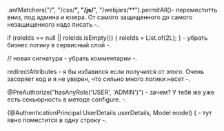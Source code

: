 .antMatchers("/", "/css/**", "/js/**", "/webjars/**").permitAll()- переместитть вниз,
под админа и юзера. От самого защищенного до самого незащищенного надо писать -.

if (roleIds == null || roleIds.isEmpty()) {
roleIds = List.of(2L);
} - убрать бизнес логику в сервисный слой -.

// новая сигнатура  - убрать комментарии -.

redirectAttributes  -  я бы избавился если получится от этого. Очень засоряет код и я не уверен, 
что сильно много логики несет -.

@PreAuthorize("hasAnyRole('USER', 'ADMIN')") - зачем? У тебя же уже есть секьюрность в методе configure. -.

(@AuthenticationPrincipal UserDetails userDetails,
Model model) { - тут явно поместится в одну строку -.